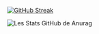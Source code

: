 

[![GitHub Streak](https://github-readme-streak-stats.herokuapp.com/?user=RATPI2023&theme=highcontrast)](https://git.io/streak-stats)

![Les Stats GitHub de Anurag](https://github-readme-stats.vercel.app/api?username=RATPI&show_icons=true&theme=chartreuse-dark) 



 

